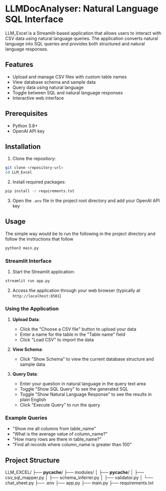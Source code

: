 # LLMDocAnalyser: Natural Language SQL Interface

LLM_Excel is a Streamlit-based application that allows users to interact with CSV data using natural language queries. The application converts natural language into SQL queries and provides both structured and natural language responses.

## Features

- Upload and manage CSV files with custom table names
- View database schema and sample data
- Query data using natural language
- Toggle between SQL and natural language responses
- Interactive web interface

## Prerequisites

- Python 3.8+
- OpenAI API key

## Installation

1. Clone the repository:
```bash
git clone <repository-url>
cd LLM_Excel
```

2. Install required packages:
```bash
pip install -r requirements.txt
```

3. Open the `.env` file in the project root directory and add your OpenAI API key

## Usage
The simple way would be to run the following in the project directory and follow the instructions that follow
```bash
python3 main.py
```
### Streamlit Interface
1. Start the Streamlit application:
```bash
streamlit run app.py
```

2. Access the application through your web browser (typically at `http://localhost:8501`)

### Using the Application

1. **Upload Data**:
   - Click the "Choose a CSV file" button to upload your data
   - Enter a name for the table in the "Table name" field
   - Click "Load CSV" to import the data

2. **View Schema**:
   - Click "Show Schema" to view the current database structure and sample data

3. **Query Data**:
   - Enter your question in natural language in the query text area
   - Toggle "Show SQL Query" to see the generated SQL
   - Toggle "Show Natural Language Response" to see the results in plain English
   - Click "Execute Query" to run the query

### Example Queries

- "Show me all columns from table_name"
- "What is the average value of column_name?"
- "How many rows are there in table_name?"
- "Find all records where column_name is greater than 100"

## Project Structure

LLM_EXCEL/
├── __pycache__/
├── modules/
│   ├── __pycache__/
│   ├── csv_sql_mapper.py
│   ├── schema_inferrer.py
│   ├── validator.py
│   └── chat_sheet.py
├── .env
├── app.py
├── main.py
├── requirements.txt





